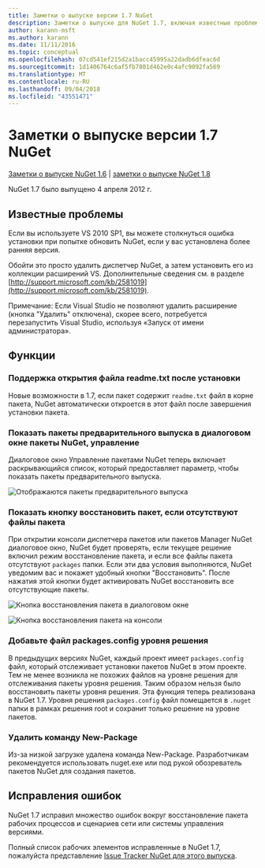 ```yaml
---
title: Заметки о выпуске версии 1.7 NuGet
description: Заметки о выпуске для NuGet 1.7, включая известные проблемы, исправления ошибок, добавленные функции и запросы на изменение структуры.
author: karann-msft
ms.author: karann
ms.date: 11/11/2016
ms.topic: conceptual
ms.openlocfilehash: 07cd541ef215d2a1bacc45995a22dadb6dfeac6d
ms.sourcegitcommit: 1d1406764c6af5fb7801d462e0c4afc9092fa569
ms.translationtype: MT
ms.contentlocale: ru-RU
ms.lasthandoff: 09/04/2018
ms.locfileid: "43551471"
---
```

# <a name="nuget-17-release-notes"></a>Заметки о выпуске версии 1.7 NuGet

[Заметки о выпуске NuGet 1.6](../release-notes/nuget-1.6.md) | [заметки о выпуске NuGet 1.8](../release-notes/nuget-1.8.md)

NuGet 1.7 было выпущено 4 апреля 2012 г.

## <a name="known-installation-issue"></a>Известные проблемы
Если вы используете VS 2010 SP1, вы можете столкнуться ошибка установки при попытке обновить NuGet, если у вас установлена более ранняя версия.

Обойти это просто удалить диспетчер NuGet, а затем установить его из коллекции расширений VS.  Дополнительные сведения см. в разделе [http://support.microsoft.com/kb/2581019](http://support.microsoft.com/kb/2581019).

Примечание: Если Visual Studio не позволяют удалить расширение (кнопка "Удалить" отключена), скорее всего, потребуется перезапустить Visual Studio, используя «Запуск от имени администратора».

## <a name="features"></a>Функции

### <a name="support-opening-readmetxt-file-after-installation"></a>Поддержка открытия файла readme.txt после установки
Новые возможности в 1.7, если пакет содержит `readme.txt` файл в корне пакета, NuGet автоматически откроется в этот файл после завершения установки пакета.

### <a name="show-prerelease-packages-in-the-manage-nuget-packages-dialog"></a>Показать пакеты предварительного выпуска в диалоговом окне пакеты NuGet, управление
Диалоговое окно Управление пакетами NuGet теперь включает раскрывающийся список, который предоставляет параметр, чтобы показать пакеты предварительного выпуска.

![Отображаются пакеты предварительного выпуска](./media/prerelease-dropdown.png)

### <a name="show-package-restore-button-when-package-files-are-missing"></a>Показать кнопку восстановить пакет, если отсутствуют файлы пакета
При открытии консоли диспетчера пакетов или пакетов Manager NuGet диалоговое окно, NuGet будет проверять, если текущее решение включил режим восстановление пакета, и если все файлы пакета отсутствуют `packages` папки. Если эти два условия выполняются, NuGet уведомим вас и покажет удобный кнопки "Восстановить". После нажатия этой кнопки будет активировать NuGet восстановить все отсутствующие пакеты.

![Кнопка восстановления пакета в диалоговом окне](./media/packagerestore-dialog.png)

![Кнопка восстановления пакета на консоли](./media/packagerestore-console.png)

### <a name="add-solution-level-packagesconfig-file"></a>Добавьте файл packages.config уровня решения
В предыдущих версиях NuGet, каждый проект имеет `packages.config` файл, который отслеживает установки пакетов NuGet в этом проекте. Тем не менее возникла не похожих файлов на уровне решения для отслеживания пакеты уровня решения. Таким образом нельзя было восстановить пакеты уровня решения.
Эта функция теперь реализована в NuGet 1.7. Уровня решения `packages.config` файл помещается в `.nuget` папки в рамках решения root и сохранит только решение на уровне пакетов.

### <a name="remove-new-package-command"></a>Удалить команду New-Package
Из-за низкой загрузке удалена команда New-Package. Разработчикам рекомендуется использовать nuget.exe или под рукой обозреватель пакетов NuGet для создания пакетов.

## <a name="bug-fixes"></a>Исправления ошибок
NuGet 1.7 исправил множество ошибок вокруг восстановление пакета рабочих процессов и сценариев сети или системы управления версиями.

Полный список рабочих элементов исправленные в NuGet 1.7, пожалуйста представление [Issue Tracker NuGet для этого выпуска](http://nuget.codeplex.com/workitem/list/advanced?keyword=&status=Closed&type=All&priority=All&release=NuGet%201.7&assignedTo=All&component=All&sortField=Votes&sortDirection=Descending&page=0).

